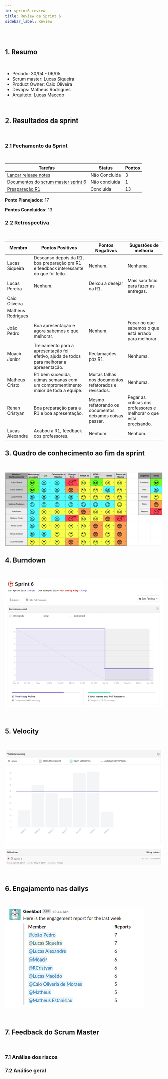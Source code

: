 ```yaml
---
id: sprint6-review
title: Review da Sprint 6
sidebar_label: Review
---
```


<br>

## 1. Resumo

<br>

- Período: 30/04 - 06/05
- Scrum master: Lucas Siqueira
- Product Owner: Caio Oliveira
- Devops: Matheus Rodrigues
- Arquiteto: Lucas Macedo

<br>

## 2. Resultados da sprint

<br>

### 2.1 Fechamento da Sprint

<br>

Tarefas|Status|Pontos
--|--|--
|[Lançar release notes](https://github.com/fga-eps-mds/2019.1-MaisMonitoria/issues/76) | Não Concluida | 3
|[Documentos do scrum master sprint 6](https://github.com/fga-eps-mds/2019.1-MaisMonitoria/issues/77)| Não concluida | 1
|[Preaparação R1](https://github.com/fga-eps-mds/2019.1-MaisMonitoria/issues/75)| Concluida | 13

**Ponto Planejados:** 17

**Pontos Concluídos:** 13

### 2.2 Retrospectiva

<br>

|Membro|Pontos Positivos|Pontos Negativos|Sugestões de melhoria|
|---|------|-----|---|
|Lucas Siqueira| Descanso depois da R1, boa preparação pra R1 e feedback interessante do que foi feito. | Nenhum. | Nenhuma. |
|Lucas Pereira| Nenhum. | Deixou a desejar na R1. | Mais sacrificio para fazer as entregas. |
|Caio Oliveira|  |  |  |
|Matheus Rodrigues|  |  |  |
|João Pedro| Boa apresentação e agora sabemos o que melhorar. | Nenhum. | Focar no que sabemos o que está errado para melhorar. |
|Moacir Junior| Treinamento para a apresentação foi efetivo, ajuda de todos para melhorar a apresentação. | Reclamações pós R1. | Nenhuma. |
|Matheus Cristo| R1 bem sucedida, utimas semanas com um compromentimento maior de toda a equipe. | Muitas falhas nos documentos refatorados e revisados. | Nenhuma. |
|Renan Cristyan| Boa preparação para a R1 e boa apresentação. | Mesmo refatorando os documentos deixamos coisas passar. | Pegar as criticas dos professores e melhorar o que está precisando. |
|Lucas Alexandre| Acabou a R1, feedback dos professores. | Nenhum. | Nenhum. |

## 3. Quadro de conhecimento ao fim da sprint

<br>

![Ilustração do Quadro de Conhecimentos](assets/quadro-conhecimento-7.png)


## 4. Burndown
<br>

![Burndown Sprint 6](assets/burndown-sprint6.png)

<br>


## 5. Velocity

<br>

![Velocity Sprint 6](assets/velocity-sprint6.png)

<br>


## 6. Engajamento nas dailys

<br>

![Engajamento Dailts Sprint 6](assets/dailys-sprint-6.png)

<br>


## 7. Feedback do Scrum Master

<br>

### 7.1 Análise dos riscos

### 7.2 Análise geral

<br>

<p align = "justify">


</p>





